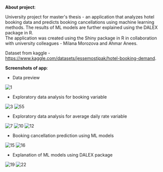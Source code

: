 **About project**:

University project for master's thesis - an application that analyzes hotel booking data and predicts booking cancellations using machine learning methods. 
The results of ML models are further explained using the DALEX package in R.  
The application was created using the Shiny package in R in collaboration with university colleagues - Milana Morozova and Ahmar Anees.  

Dataset from kaggle - https://www.kaggle.com/datasets/jessemostipak/hotel-booking-demand.

**Screenshots of app**:

- Data preview

![1](https://github.com/user-attachments/assets/bcf69e4b-8feb-4bc2-9fa1-8b47e2e76abe)


- Exploratory data analysis for booking variable

![3](https://github.com/user-attachments/assets/302a45be-02ae-42b1-8c88-62d0896feae7)
![55](https://github.com/user-attachments/assets/b8d38313-6ce8-4a54-8c41-74ed6f469832)


- Exploratory data analysis for average daily rate variable

![7](https://github.com/user-attachments/assets/966b0707-09ee-4c20-8480-ea018b907698)
![10](https://github.com/user-attachments/assets/df673c4f-d76c-4542-a3fe-41baa1893aae)
![12](https://github.com/user-attachments/assets/9be41611-1386-4afd-b014-60287b2cb9b1)


- Booking cancellation prediction using ML models

![15](https://github.com/user-attachments/assets/e187f708-a250-498e-810f-5a63e5b0ce48)
![16](https://github.com/user-attachments/assets/62549f6d-e7a5-400e-9c1b-e2d956735d93)


- Explanation of ML models using DALEX package

![19](https://github.com/user-attachments/assets/35b85db8-5dec-4a31-8ea3-2359d84636b4)
![22](https://github.com/user-attachments/assets/37c23a8e-971e-4167-b785-4a7bfa9f4cbb)




